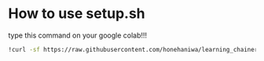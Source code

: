 # How to use setup.sh

type this command on your google colab!!! <br>
```sh
!curl -sf https://raw.githubusercontent.com/honehaniwa/learning_chainer/master/setup.sh | sh
```
